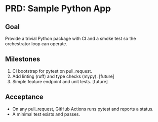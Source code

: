 # PRD: Sample Python App

## Goal
Provide a trivial Python package with CI and a smoke test so the orchestrator loop can operate.

## Milestones
1. CI bootstrap for pytest on pull_request.
2. Add linting (ruff) and type checks (mypy).  [future]
3. Simple feature endpoint and unit tests.        [future]

## Acceptance
- On any pull_request, GitHub Actions runs pytest and reports a status.
- A minimal test exists and passes.

